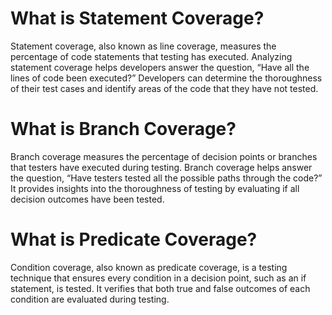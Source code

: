 # What is Statement Coverage?
Statement coverage, also known as line coverage, measures the percentage of code statements that testing has executed. Analyzing statement coverage helps developers answer the question, “Have all the lines of code been executed?” Developers can determine the thoroughness of their test cases and identify areas of the code that they have not tested.
# What is Branch Coverage? 
Branch coverage measures the percentage of decision points or branches that testers have executed during testing. Branch coverage helps answer the question, “Have testers tested all the possible paths through the code?” It provides insights into the thoroughness of testing by evaluating if all decision outcomes have been tested.
# What is Predicate Coverage? 
Condition coverage, also known as predicate coverage, is a testing technique that ensures every condition in a decision point, such as an if statement, is tested. It verifies that both true and false outcomes of each condition are evaluated during testing.
